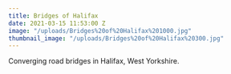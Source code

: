 ```yaml
---
title: Bridges of Halifax
date: 2021-03-15 11:53:00 Z
image: "/uploads/Bridges%20of%20Halifax%201000.jpg"
thumbnail_image: "/uploads/Bridges%20of%20Halifax%20300.jpg"
---
```


Converging road bridges in Halifax, West Yorkshire.